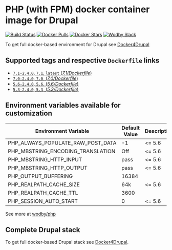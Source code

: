# PHP (with FPM) docker container image for Drupal

[![Build Status](https://travis-ci.org/wodby/drupal-php.svg?branch=master)](https://travis-ci.org/wodby/drupal-php)
[![Docker Pulls](https://img.shields.io/docker/pulls/wodby/drupal-php.svg)](https://hub.docker.com/r/wodby/drupal-php)
[![Docker Stars](https://img.shields.io/docker/stars/wodby/drupal-php.svg)](https://hub.docker.com/r/wodby/drupal-php)
[![Wodby Slack](http://slack.wodby.com/badge.svg)](http://slack.wodby.com)

To get full docker-based environment for Drupal see [Docker4Drupal](http://docker4drupal.org)

## Supported tags and respective `Dockerfile` links

- [`7.1-2.4.0`, `7.1`, `latest` (*7.1/Dockerfile*)](https://github.com/wodby/drupal-php/tree/master/7.1/Dockerfile)
- [`7.0-2.4.0`, `7.0`, (*7.0/Dockerfile*)](https://github.com/wodby/drupal-php/tree/master/7.0/Dockerfile)
- [`5.6-2.4.0`, `5.6`, (*5.6/Dockerfile*)](https://github.com/wodby/drupal-php/tree/master/5.6/Dockerfile)
- [`5.3-2.4.0`, `5.3`, (*5.3/Dockerfile*)](https://github.com/wodby/drupal-php/tree/master/5.3/Dockerfile)

## Environment variables available for customization

| Environment Variable | Default Value | Description |
| -------------------- | ------------- | ----------- |
| PHP_ALWAYS_POPULATE_RAW_POST_DATA | -1    | <= 5.6 |
| PHP_MBSTRING_ENCODING_TRANSLATION | Off   | <= 5.6 |
| PHP_MBSTRING_HTTP_INPUT           | pass  | <= 5.6 |
| PHP_MBSTRING_HTTP_OUTPUT          | pass  | <= 5.6 |
| PHP_OUTPUT_BUFFERING              | 16384 | |
| PHP_REALPATH_CACHE_SIZE           | 64k   | <= 5.6 |
| PHP_REALPATH_CACHE_TTL            | 3600  | |
| PHP_SESSION_AUTO_START            | 0     | <= 5.6 |

See more at [wodby/php](https://github.com/wodby/php)

## Complete Drupal stack

To get full docker-based Drupal stack see [Docker4Drupal](https://github.com/wodby/docker4drupal).

